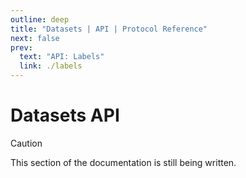 ```yaml
---
outline: deep
title: "Datasets | API | Protocol Reference"
next: false
prev:
  text: "API: Labels"
  link: ./labels
---
```


# Datasets API

> [!CAUTION]
> This section of the documentation is still being written.

